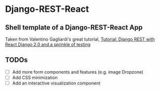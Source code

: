 # Django-REST-React

## Shell template of a Django-REST-React App
Taken from Valentino Gagliardi's great tutorial, [Tutorial: Django REST with React Django 2.0 and a sprinkle of testing](https://www.valentinog.com/blog/tutorial-api-django-rest-react/)


## TODOs
- [ ] Add more form components and features (e.g. image Dropzone)  
- [ ] Add CSS minimization   
- [ ] Add an interactive visualization component  
